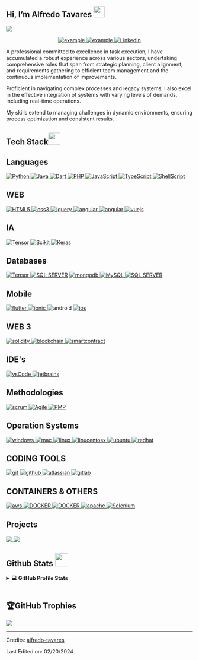 ## Hi, I’m Alfredo Tavares <img src = "https://raw.githubusercontent.com/MartinHeinz/MartinHeinz/master/wave.gif" width = 30px> 
<p>
  <a href="https://github.com/DenverCoder1/readme-typing-svg"><img src="https://readme-typing-svg.herokuapp.com?&font=IBM+Plex+Sans&color=abcdef&size=20&lines=Welcome+to+my+GitHub+Profile!;I'm+a+Tech+Enthusiast;I'm+also+Software+Engineering" /></a>
</p>

<p align ="center">
  <a  href="https://alfredo.eti.br" target="_blank">
    <img src="https://img.shields.io/badge/My_Website-000000?style=for-the-badge&logo=Microsoft-edge&logoColor=white" alt="example"/>
  </a>	
  <a href="mailto:alfredolstavares@gmail.com?subject=Feedback%20From%20Github&body=Hello," target="_blank">
    <img src="https://img.shields.io/badge/Gmail-D14836?style=for-the-badge&logo=gmail&logoColor=white" alt="example"/>
  </a>
   <a href="https://www.linkedin.com/in/alfredotavares" target="_blank">
    <img alt="LinkedIn" src="https://img.shields.io/badge/LinkedIn-0077B5?style=for-the-badge&logo=linkedin&logoColor=white">
  </a>    
</p>

<p >
  A professional committed to excellence in task execution, I have accumulated a robust experience across various sectors, undertaking comprehensive roles that span from strategic planning, client alignment, and requirements gathering to efficient team management and the continuous implementation of improvements.

  Proficient in navigating complex processes and legacy systems, I also excel in the effective integration of systems with varying levels of demands, including real-time operations.

  My skills extend to managing challenges in dynamic environments, ensuring process optimization and consistent results.
</p>

## Tech Stack<img src = "https://media2.giphy.com/media/QssGEmpkyEOhBCb7e1/giphy.gif?cid=ecf05e47a0n3gi1bfqntqmob8g9aid1oyj2wr3ds3mg700bl&rid=giphy.gif" width = 32px> 

## Languages

  <a href="" target="_blank">
    <img alt="Python" src="https://img.shields.io/badge/Python-3776AB?style=for-the-badge&logo=python&logoColor=white">
  </a>
  <a href="" target="_blank">
    <img alt="Java" src="https://img.shields.io/badge/Java-FF6F00?style=for-the-badge&logo=java&logoColor=white">
  </a>
  <a href="" target="_blank">
    <img alt="Dart" src="https://img.shields.io/badge/Dart-27338e?style=for-the-badge&logo=dart&logoColor=white">
  </a>
  <a href="" target="_blank">
    <img alt="PHP" src="https://img.shields.io/badge/PHP-27338e?style=for-the-badge&logo=php&logoColor=white">
  </a>
  <a href="" target="_blank">
    <img alt="JavaScript" src="https://img.shields.io/badge/JavaScript-FF6F00?style=for-the-badge&logo=JavaScript&logoColor=white">
  </a>
  <a href="" target="_blank">
    <img alt="TypeScript" src="https://img.shields.io/badge/TypeScript-27338e?style=for-the-badge&logo=TypeScript&logoColor=white">
  </a>
  <a href="" target="_blank">
    <img alt="ShellScript" src="https://img.shields.io/badge/ShellScript-27338e?style=for-the-badge&logo=ShellScript&logoColor=white">
  </a>
  
## WEB

  <a href="" target="_blank">
    <img alt="HTML5" src="https://img.shields.io/badge/HTML5-FF6F00?style=for-the-badge&logo=html5&logoColor=white">
  </a>
  <a href="" target="_blank">
    <img alt="css3" src="https://img.shields.io/badge/css3-276DC3?style=for-the-badge&logo=css3&logoColor=white">
  </a>
  <a href="" target="_blank">
    <img alt="jquery" src="https://img.shields.io/badge/jquery-276DC3?style=for-the-badge&logo=jquery&logoColor=white">
  </a>
  <a href="" target="_blank">
    <img alt="angular" src="https://img.shields.io/badge/angular-FF6F00?style=for-the-badge&logo=angular&logoColor=white">
  </a>
  <a href="" target="_blank">
    <img alt="angular" src="https://img.shields.io/badge/angular.js-FF6F00?style=for-the-badge&logo=angular&logoColor=white">
  </a>
  <a href="" target="_blank">
    <img alt="vuejs" src="https://img.shields.io/badge/vue.js-FF6F00?style=for-the-badge&logo=vuejs&logoColor=white">
  </a>

  ## IA
  
   <a href="" target="_blank">
    <img alt="Tensor" src="https://img.shields.io/badge/TensorFlow-FF6F00?style=for-the-badge&logo=tensorflow&logoColor=white">
  </a>
   <a href="https://scikit-learn.org/" target="_blank">
    <img alt="Scikit" src="https://img.shields.io/badge/scikit_learn-F7931E?style=for-the-badge&logo=scikit-learn&logoColor=white">
  </a>
   <a href="https://keras.io/" target="_blank">
    <img alt="Keras" src="https://img.shields.io/badge/Keras-D00000?style=for-the-badge&logo=Keras&logoColor=white">
  </a>

## Databases

  <a href="" target="_blank">
    <img alt="Tensor" src="https://img.shields.io/badge/postgresql-276DC3?style=for-the-badge&logo=postgresql&logoColor=white">
  </a>
  <a href="">
    <img alt="SQL SERVER" src="https://img.shields.io/badge/Microsoft%20SQL%20Server-CC2927?style=for-the-badge&logo=microsoft%20sql%20server&logoColor=white"></a>
  <a href="" target="_blank">
    <img alt="mongodb" src="https://img.shields.io/badge/mongodb-239120?style=for-the-badge&logo=mongodb&logoColor=white">
  </a>
  <a href="">
    <img alt="MySQL" src="https://img.shields.io/badge/MySQL-007ACC?style=for-the-badge&logo=mysql&logoColor=white">
  </a>
  <a href="">
    <img alt="SQL SERVER" src="https://img.shields.io/badge/Oracle-CC2927?style=for-the-badge&logo=oracle&logoColor=white">
  </a>

## Mobile

  <a href="" target="_blank">
    <img alt="flutter" src="https://img.shields.io/badge/flutter-276DC3?style=for-the-badge&logo=flutter&logoColor=white">
  </a>
  <a href="" target="_blank">
    <img alt="ionic" src="https://img.shields.io/badge/ionic-276DC3?style=for-the-badge&logo=ionic&logoColor=white">
  </a>
    <img alt="android" src="https://img.shields.io/badge/android-239120?style=for-the-badge&logo=android&logoColor=white">
  </a>
  <a href="">
    <img alt="ios" src="https://img.shields.io/badge/ios-007ACC?style=for-the-badge&logo=apple&logoColor=white">
  </a>

## WEB 3

  <a href="" target="_blank">
    <img alt="solidity" src="https://img.shields.io/badge/solidity-777BB4?style=for-the-badge&logo=solidity&logoColor=white">
  </a>
   <a href="" target="_blank">
    <img alt="blockchain" src="https://img.shields.io/badge/blockchain-2C2D72?style=for-the-badge&logo=blockchain&logoColor=white">
  </a>
   <a href="" target="_blank">
    <img alt="smartcontract" src="https://img.shields.io/badge/smart contracts-27338e?style=for-the-badge&logo=smartcontracts&logoColor=white">
  </a>

## IDE's

  <a href="https://code.visualstudio.com/" target="_blank">
    <img src="https://img.shields.io/badge/vscode-007ACC.svg?style=for-the-badge&logo=visualstudiocode&logoColor=white" alt="vsCode"/> 
  </a>
  <a href="https://www.jetbrains.com/" target="_blank">
    <img src="https://img.shields.io/badge/jetbrains-000000.svg?&style=for-the-badge&logo=jetbrains&logoColor=white" alt="jetbrains" />
  </a>

## Methodologies 

  <a href="" target="_blank">
    <img alt="scrum" src="https://img.shields.io/badge/scrum-777BB4?style=for-the-badge&logo=scrum&logoColor=white">
  </a>
   <a href="" target="_blank">
    <img alt="Agile" src="https://img.shields.io/badge/Agile-2C2D72?style=for-the-badge&logo=Agile&logoColor=white">
  </a>
   <a href="" target="_blank">
    <img alt="PMP" src="https://img.shields.io/badge/PMP-27338e?style=for-the-badge&logo=PMP&logoColor=white">
  </a>


## Operation Systems

  <a href="" target="_blank">
    <img src="https://img.shields.io/badge/windows-007ACC.svg?style=for-the-badge&logo=windows&logoColor=white" alt="windows"/> 
  </a>
  <a href="" target="_blank">
    <img src="https://img.shields.io/badge/mac os-000000.svg?&style=for-the-badge&logo=apple&logoColor=white" alt="mac" />
  </a>
  <a href="" target="_blank">
    <img src="https://img.shields.io/badge/linux-F05032.svg?style=for-the-badge&logo=linux&logoColor=white"
      alt="linux"/>
  </a>
  <a href="" target="_blank">
    <img src="https://img.shields.io/badge/centos-007ACC.svg?style=for-the-badge&logo=centos&logoColor=white"
      alt="linucentosx"/>
  </a>
  <a href="" target="_blank">
    <img src="https://img.shields.io/badge/ubuntu-F05032.svg?style=for-the-badge&logo=ubuntu&logoColor=white"
      alt="ubuntu"/>
  </a>
  <a href="" target="_blank">
    <img src="https://img.shields.io/badge/redhat-F05032.svg?style=for-the-badge&logo=redhat&logoColor=white"
      alt="redhat"/>
  </a>



## CODING TOOLS
  <a href="https://git-scm.com/" target="_blank">
    <img src="https://img.shields.io/badge/git-F05032.svg?style=for-the-badge&logo=git&logoColor=white"
      alt="git"/>
  </a>
  <a href="https://github.com/ELanza-48" target="_blank">
    <img src="https://img.shields.io/badge/github-181717.svg?style=for-the-badge&logo=github&logoColor=white" alt="github" />
  </a>
   <a href="" target="_blank">
    <img alt="atlassian" src="https://img.shields.io/badge/atlassian-2C2D72?style=for-the-badge&logo=atlassian&logoColor=white">
  </a>
   <a href="" target="_blank">
    <img alt="gitlab" src="https://img.shields.io/badge/gitlab-F05032?style=for-the-badge&logo=gitlab&logoColor=white">
  </a>

## CONTAINERS & OTHERS

   <a href="" target="_blank">
    <img alt="aws" src="https://img.shields.io/badge/AWS-27338e?style=for-the-badge&logo=amazon&logoColor=white">
  </a>
    <a href="">
    <img alt="DOCKER" src="https://img.shields.io/badge/DIGITAL OCEAN-007ACC?style=for-the-badge&logo=DIGITALOCEAN&logoColor=white">
  </a>
  <a href="">
    <img alt="DOCKER" src="https://img.shields.io/badge/DOCKER-007ACC?style=for-the-badge&logo=DOCKER&logoColor=white">
  </a>
  <a href="" target="_blank">
    <img src="https://img.shields.io/badge/apache-F05032.svg?style=for-the-badge&logo=apache&logoColor=white"
      alt="apache"/>
  </a>
   <a href="https://www.selenium.dev/" target="_blank">
    <img alt="Selenium" src="https://img.shields.io/badge/Selenium-43B02A?style=for-the-badge&logo=Selenium&logoColor=white">
  </a>
  
</p> 

## Projects

<a href="https://github.com/alfredo-tavares/coracao_solidario_app">
  <img align="center" src="https://github-readme-stats.vercel.app/api/pin/?username=alfredo-tavares&repo=coracao_solidario_app&theme=tokyonight" />
</a>  

<a href="https://github.com/alfredo-tavares/coracao_solidario_backend">
  <img align="center" src="https://github-readme-stats.vercel.app/api/pin/?username=alfredo-tavares&repo=coracao_solidario_backend&theme=tokyonight" />

</a> 


## Github Stats <img src = "https://i.pinimg.com/originals/65/c4/f4/65c4f452571be1261e9c623f7da488ac.gif" width = 35px>


<details> 
  <summary><b>💻 GitHub Profile Stats</b></summary>
  <br/>
  <p align="center">
    <a href="https://github.com/alfredo-tavares/github-readme-stats"><img alt="Ifeanyi's Github Stats" src="https://github-readme-stats.vercel.app/api?username=alfredo-tavares&show_icons=true&count_private=true&theme=tokyonight" height="192px"/></a>
<br/>
  &nbsp;
	  <img src="https://github-readme-stats.vercel.app/api/top-langs?username=alfredo-tavares&show_icons=true&locale=en&layout=compact&theme=tokyonight" alt="alfredo-tavares" height="192px"/>
  <br/>
  </p>
</details>


<br/>

## 🏆GitHub Trophies
![](https://github-profile-trophy.vercel.app/?username=alfredo-tavares&theme=tokyonight&no-frame=false&no-bg=false&margin-w=4)



-----
Credits: [alfredo-tavares](https://github.com/alfredo-tavares)

Last Edited on: 02/20/2024
